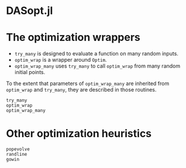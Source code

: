 # DASopt.jl

# The optimization wrappers

* `try_many` is designed to evaluate a function on many random inputs.
* `optim_wrap` is a wrapper around `Optim`.
* `optim_wrap_many` uses `try_many` to call `optim_wrap` from many random initial points.

To the extent that parameters of `optim_wrap_many` are inherited from `optim_wrap` and `try_many`, they are described in those routines.


```@docs
try_many
optim_wrap
optim_wrap_many
```

# Other optimization heuristics


```@docs
popevolve
randline
gowin
```